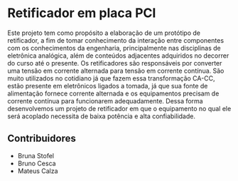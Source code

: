 # Retificador em placa PCI

Este projeto tem como propósito a elaboração de
um protótipo de retificador, a fim de tomar conhecimento da
interação entre componentes com os conhecimentos da
engenharia, principalmente nas disciplinas de eletrônica
analógica, além de conteúdos adjacentes adquiridos no decorrer
do curso até o presente. Os retificadores são responsáveis por
converter uma tensão em corrente alternada para tensão em
corrente contínua. São muito utilizados no cotidiano já que
fazem essa transformação CA-CC, estão presente em eletrônicos
ligados a tomada, já que sua fonte de alimentação fornece
corrente alternada e os equipamentos precisam de corrente
contínua para funcionarem adequadamente. Dessa forma
desenvolvemos um projeto de retificador em que o equipamento
no qual ele será acoplado necessita de baixa potência e alta
confiabilidade.

## Contribuidores

 - Bruna Stofel
 - Bruno Cesca
 - Mateus Calza
